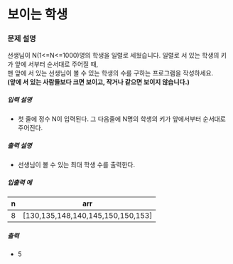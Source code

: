 # 보이는 학생

### 문제 설명

<p>선생님이 N(1<=N<=1000)명의 학생을 일렬로 세웠습니다. 일렬로 서 있는 학생의 키가 앞에 서부터 순서대로 주어질 때,<br />
맨 앞에 서 있는 선생님이 볼 수 있는 학생의 수를 구하는 프로그램을 작성하세요.<br /><b>(앞에 서 있는 사람들보다 크면 보이고, 작거나 같으면 보이지 않습니다.)</b></p>

<h5>입력 설명</h5>

<ul>
<li>첫 줄에 정수 N이 입력된다. 그 다음줄에 N명의 학생의 키가 앞에서부터 순서대로 주어진다.</li>
</ul>

<h5>출력 설명</h5>

<ul>
<li>선생님이 볼 수 있는 최대 학생 수를 출력한다.</li>
</ul>

<h5>입출력 예</h5>
<table class="table">
        <thead><tr>
<th>n</th>
<th>arr</th>
</tr>
</thead>
        <tbody><tr>
<td>8</td>
<td>[130,135,148,140,145,150,150,153]</td>
</tr>
</tbody>
</table>
<h5>출력</h5>
<ul>
<li>5</li>
</ul>